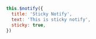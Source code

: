 ```javascript
this.$notify({
  title: 'Sticky Notify',
  text: 'This is sticky notify',
  sticky: true,
})
```